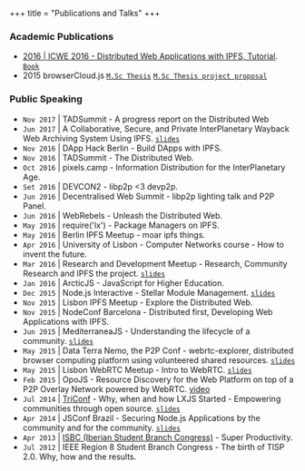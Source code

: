 +++
title = "Publications and Talks"
+++

### Academic Publications

- [2016 | ICWE 2016 - Distributed Web Applications with IPFS, Tutorial](https://link.springer.com/chapter/10.1007/978-3-319-38791-8_60). [`Book`](https://books.google.co.uk/books?id=onRBDAAAQBAJ&lpg=PR5&ots=MQfqOBex1w&dq=David%20Dias%20IPFS&lr&pg=PR21#v=onepage&q=David%20Dias%20IPFS&f=false)
- 2015 browserCloud.js [`M.Sc Thesis`](https://pdfs.semanticscholar.org/b438/811cee91cf2b9a0f082d3f77c47dd85f36a4.pdf) [`M.Sc Thesis project proposal`](http://algos.inesc-id.pt/~jpa/InscI/poisson/varwwwhtml/portal/ficheiros/publicacoes/10069.pdf)

### Public Speaking

- `Nov 2017` | TADSummit - A progress report on the Distributed Web
- `Jun 2017` | A Collaborative, Secure, and Private InterPlanetary Wayback Web Archiving System Using IPFS. [`slides`](https://www.slideshare.net/DavidDias11/ipwb-and-ipfs-at-wac2017)
- `Nov 2016` | DApp Hack Berlin - Build DApps with IPFS.
- `Nov 2016` | TADSummit - The Distributed Web.
- `Oct 2016` | pixels.camp - Information Distribution for the InterPlanetary Age.
- `Set 2016` | DEVCON2 - libp2p <3 devp2p.
- `Jun 2016` | Decentralised Web Summit - libp2p lighting talk and P2P Panel.
- `Jun 2016` | WebRebels - Unleash the Distributed Web.
- `May 2016` | require('lx') - Package Managers on IPFS.
- `May 2016` | Berlin IPFS Meetup - moar ipfs things.
- `Apr 2016` | University of Lisbon - Computer Networks course - How to invent the future.
- `Mar 2016` | Research and Development Meetup - Research, Community Research and IPFS the project. [`slides`](https://www.slideshare.net/DavidDias11/rdm2-the-distributed-web)
- `Jan 2016` | ArcticJS - JavaScript for Higher Education.
- `Dec 2015` | Node.js Interactive - Stellar Module Management. [`slides`](https://www.slideshare.net/DavidDias11/nodejs-interactive)
- `Nov 2015` | Lisbon IPFS Meetup - Explore the Distributed Web.
- `Nov 2015` | NodeConf Barcelona - Distributed first, Developing Web Applications with IPFS.
- `Jun 2015` | MediterraneaJS - Understanding the lifecycle of a community. [`slides`](http://www.slideshare.net/DavidDias11/understanding-the-community-lifecycle)
- `May 2015` | Data Terra Nemo, the P2P Conf - webrtc-explorer, distributed browser computing platform using volunteered shared resources. [`slides`](http://www.slideshare.net/DavidDias11/p2p-resource-discovery-for-the-browser)
- `May 2015` | Lisbon WebRTC Meetup - Intro to WebRTC. [`slides`](https://www.slideshare.net/DavidDias11/lisboa-webrtc-intro-to-webrtc)
- `Feb 2015` | OpoJS - Resource Discovery for the Web Platform on top of a P2P Overlay Network powered by WebRTC. [video](https://www.youtube.com/watch?v=fNQGGGE__zI)
- `Jul 2014` | [TriConf](http://daviddias.me/blog/triconf-2014/) - Why, when and how LXJS Started - Empowering communities through open source. [`slides`](http://slideshare.net/DavidDias11/triconf-2014-lxjs-the-lisbon-javascript-conference)
- `Apr 2014` | JSConf Brazil - Securing Node.js Applications by the community and for the community. [`slides`](http://slideshare.net/DavidDias11/js-conf-br-securing-nodejs-app-by-the-community-and-for-the-community)
- `Apr 2013` | [ISBC (Iberian Student Branch Congress)](http://www.ieee-isbc.org/2013) - Super Productivity.
- `Jul 2012` | IEEE Region 8 Student Branch Congress - The birth of TISP 2.0. Why, how and the results.
